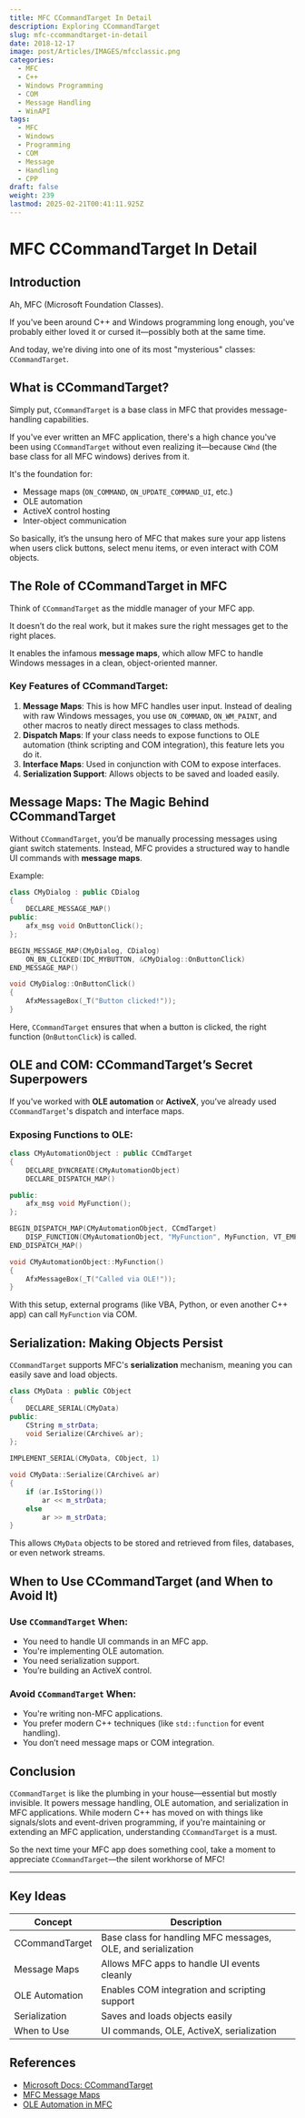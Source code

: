 ```yaml
---
title: MFC CCommandTarget In Detail
description: Exploring CCommandTarget
slug: mfc-ccommandtarget-in-detail
date: 2018-12-17
image: post/Articles/IMAGES/mfcclassic.png
categories:
  - MFC
  - C++
  - Windows Programming
  - COM
  - Message Handling
  - WinAPI
tags:
  - MFC
  - Windows
  - Programming
  - COM
  - Message
  - Handling
  - CPP
draft: false
weight: 239
lastmod: 2025-02-21T00:41:11.925Z
---
```

# MFC CCommandTarget In Detail

## Introduction

Ah, MFC (Microsoft Foundation Classes).

If you've been around C++ and Windows programming long enough, you've probably either loved it or cursed it—possibly both at the same time.

And today, we're diving into one of its most "mysterious" classes: `CCommandTarget`.

## What is CCommandTarget?

Simply put, `CCommandTarget` is a base class in MFC that provides message-handling capabilities.

If you've ever written an MFC application, there's a high chance you've been using `CCommandTarget` without even realizing it—because `CWnd` (the base class for all MFC windows) derives from it.

It's the foundation for:

* Message maps (`ON_COMMAND`, `ON_UPDATE_COMMAND_UI`, etc.)
* OLE automation
* ActiveX control hosting
* Inter-object communication

So basically, it’s the unsung hero of MFC that makes sure your app listens when users click buttons, select menu items, or even interact with COM objects.

## The Role of CCommandTarget in MFC

Think of `CCommandTarget` as the middle manager of your MFC app.

It doesn’t do the real work, but it makes sure the right messages get to the right places.

It enables the infamous **message maps**, which allow MFC to handle Windows messages in a clean, object-oriented manner.

### Key Features of CCommandTarget:

1. **Message Maps**: This is how MFC handles user input. Instead of dealing with raw Windows messages, you use `ON_COMMAND`, `ON_WM_PAINT`, and other macros to neatly direct messages to class methods.
2. **Dispatch Maps**: If your class needs to expose functions to OLE automation (think scripting and COM integration), this feature lets you do it.
3. **Interface Maps**: Used in conjunction with COM to expose interfaces.
4. **Serialization Support**: Allows objects to be saved and loaded easily.

## Message Maps: The Magic Behind CCommandTarget

Without `CCommandTarget`, you’d be manually processing messages using giant switch statements. Instead, MFC provides a structured way to handle UI commands with **message maps**.

Example:

```cpp
class CMyDialog : public CDialog
{
    DECLARE_MESSAGE_MAP()
public:
    afx_msg void OnButtonClick();
};

BEGIN_MESSAGE_MAP(CMyDialog, CDialog)
    ON_BN_CLICKED(IDC_MYBUTTON, &CMyDialog::OnButtonClick)
END_MESSAGE_MAP()

void CMyDialog::OnButtonClick()
{
    AfxMessageBox(_T("Button clicked!"));
}
```

Here, `CCommandTarget` ensures that when a button is clicked, the right function (`OnButtonClick`) is called.

## OLE and COM: CCommandTarget’s Secret Superpowers

If you've worked with **OLE automation** or **ActiveX**, you’ve already used `CCommandTarget`'s dispatch and interface maps.

### Exposing Functions to OLE:

```cpp
class CMyAutomationObject : public CCmdTarget
{
    DECLARE_DYNCREATE(CMyAutomationObject)
    DECLARE_DISPATCH_MAP()

public:
    afx_msg void MyFunction();
};

BEGIN_DISPATCH_MAP(CMyAutomationObject, CCmdTarget)
    DISP_FUNCTION(CMyAutomationObject, "MyFunction", MyFunction, VT_EMPTY, VTS_NONE)
END_DISPATCH_MAP()

void CMyAutomationObject::MyFunction()
{
    AfxMessageBox(_T("Called via OLE!"));
}
```

With this setup, external programs (like VBA, Python, or even another C++ app) can call `MyFunction` via COM.

## Serialization: Making Objects Persist

`CCommandTarget` supports MFC's **serialization** mechanism, meaning you can easily save and load objects.

```cpp
class CMyData : public CObject
{
    DECLARE_SERIAL(CMyData)
public:
    CString m_strData;
    void Serialize(CArchive& ar);
};

IMPLEMENT_SERIAL(CMyData, CObject, 1)

void CMyData::Serialize(CArchive& ar)
{
    if (ar.IsStoring())
        ar << m_strData;
    else
        ar >> m_strData;
}
```

This allows `CMyData` objects to be stored and retrieved from files, databases, or even network streams.

## When to Use CCommandTarget (and When to Avoid It)

### Use `CCommandTarget` When:

* You need to handle UI commands in an MFC app.
* You're implementing OLE automation.
* You need serialization support.
* You’re building an ActiveX control.

### Avoid `CCommandTarget` When:

* You're writing non-MFC applications.
* You prefer modern C++ techniques (like `std::function` for event handling).
* You don’t need message maps or COM integration.

## Conclusion

`CCommandTarget` is like the plumbing in your house—essential but mostly invisible. It powers message handling, OLE automation, and serialization in MFC applications. While modern C++ has moved on with things like signals/slots and event-driven programming, if you're maintaining or extending an MFC application, understanding `CCommandTarget` is a must.

So the next time your MFC app does something cool, take a moment to appreciate `CCommandTarget`—the silent workhorse of MFC!

***

## Key Ideas

| Concept        | Description                                                  |
| -------------- | ------------------------------------------------------------ |
| CCommandTarget | Base class for handling MFC messages, OLE, and serialization |
| Message Maps   | Allows MFC apps to handle UI events cleanly                  |
| OLE Automation | Enables COM integration and scripting support                |
| Serialization  | Saves and loads objects easily                               |
| When to Use    | UI commands, OLE, ActiveX, serialization                     |

## References

* [Microsoft Docs: CCommandTarget](https://learn.microsoft.com/en-us/cpp/mfc/reference/ccommandtarget-class)
* [MFC Message Maps](https://learn.microsoft.com/en-us/cpp/mfc/message-maps)
* [OLE Automation in MFC](https://learn.microsoft.com/en-us/cpp/mfc/ole-automation)
